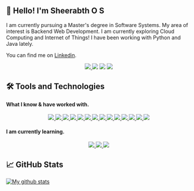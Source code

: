 ## 👋 Hello! I'm Sheerabth O S
I am currently pursuing a Master's degree in Software Systems. My area of interest is Backend Web Development. I am currently exploring Cloud Computing and Internet of Things! I have been working with Python and Java lately.

You can find me on <a href='https://www.linkedin.com/in/sheerabth-o-s-57166a190'/>Linkedin</a>. 

<div align='center'>
  <a href='https://www.linkedin.com/in/sheerabth-o-s-57166a190/' target='_blank' rel='noopener' rel='noreferrer'>
    <img src='https://img.shields.io/static/v1?label=LinkedIn&message=Sheerabth O S&color=blue&style=for-the-badge&logo=linkedin' />
  </a>
  <img src='https://img.shields.io/static/v1?label=OS&message=Linux&color=blue&style=for-the-badge&logo=linux' />
  <img src='https://img.shields.io/static/v1?label=Distro&message=Arch%20Linux&color=blue&style=for-the-badge&logo=arch-linux' />
  <img src='https://img.shields.io/static/v1?label=Editor&message=VSCode&color=blue&style=for-the-badge&logo=visual-studio-code' />
  
</div>

## 🛠️ Tools and Technologies

#### What I know & have worked with.
<div align='center'>
  <a href='https://www.python.org/' target='_blank' rel='noopener' rel='noreferrer'>
    <img src='https://img.shields.io/static/v1?label=&message=python&style=for-the-badge&logo=python&logoColor=white&color=3776ab' />
  </a>  
  <a href='https://git-scm.com' target='_blank' rel='noopener' rel='noreferrer'>
    <img src='https://img.shields.io/static/v1?label=&message=git&style=for-the-badge&logo=git&logoColor=white&color=f05032' />
  </a>
  <a href='https://openjdk.java.net/' target='_blank' rel='noopener' rel='noreferrer'>
    <img src='https://img.shields.io/static/v1?label=&message=Java&style=for-the-badge&logo=java&color=007396&logoColor=white' />
  <a href='https://isocpp.org/' target='_blank' rel='noopener' rel='noreferrer'>
    <img src='https://img.shields.io/static/v1?label=&message=C%2B%2B&style=for-the-badge&logo=c%2B%2B&color=00599c' />
  </a>
  </a>
  <a href='https://www.gnu.org/software/bash/' target='_blank' rel='noopener' rel='noreferrer'>
    <img src='https://img.shields.io/static/v1?label=&message=%23%21%2Fbin%2Fbash&logoColor=white&color=grey&style=for-the-badge&logo=gnu-bash&color=4eaa25' />
  </a>
  <a href='https://developer.mozilla.org/en-US/docs/Web/JavaScript' target='_blank' rel='noopener' rel='noreferrer'>
    <img src='https://img.shields.io/static/v1?label=&message=javascript&style=for-the-badge&logo=javascript&logoColor=f7df1e&color=grey' />
  </a>
  <a href='https://www.postman.com/' target='_blank' rel='noopener' rel='noreferrer'>
    <img src='https://img.shields.io/static/v1?label=&message=Postman&color=blue&style=for-the-badge&logo=postman' />
  </a>
  <a href='https://www.mysql.com/' target='_blank' rel='noopener' rel='noreferrer'>
    <img src='https://img.shields.io/static/v1?label=&message=MySQL&color=pink&style=for-the-badge&logoColor=black&logo=mysql' />
  </a>
    <a href='https://www.postgresql.org/' target='_blank' rel='noopener' rel='noreferrer'>
    <img src='https://img.shields.io/static/v1?label=&message=PostgreSQL&color=lightblue&style=for-the-badge&logo=postgresql' />
  </a>
    <a href='https://nodejs.org/en/' target='_blank' rel='noopener' rel='noreferrer'>
    <img src='https://img.shields.io/static/v1?label=&message=Node.js&color=00599c&style=for-the-badge&logo=nodedotjs' />
  </a>
  <a href='https://reactjs.org/' target='_blank' rel='noopener' rel='noreferrer'>
    <img src='https://img.shields.io/static/v1?label=&message=React.js&style=for-the-badge&logo=react&color=61dafb&logoColor=black' />
  </a>
  <a href='https://getbootstrap.com/' target='_blank' rel='noopener' rel='noreferrer'>
    <img src='https://img.shields.io/static/v1?label=&message=Bootstrap&color=563d7c&style=for-the-badge&logo=bootstrap' />
  </a>
  <a href='https://www.docker.com/' target='_blank' rel='noopener' rel='noreferrer'>
    <img src='https://img.shields.io/static/v1?label=&message=Docker&style=for-the-badge&logo=docker&color=2496ed&logoColor=white' />
  </a>
  <a href='https://spark.apache.org/' target='_blank' rel='noopener' rel='noreferrer'>
    <img src='https://img.shields.io/static/v1?label=&message=Apache%20Spark&style=for-the-badge&logo=apache-spark&color=e25a1c&logoColor=white' />
  </a>
</div>

#### I am currently learning.

<div align='center'>
  <a href='https://aws.amazon.com/' target='_blank' rel='noopener' rel='noreferrer'>
    <img src='https://img.shields.io/static/v1?label=&message=Cloud Computing&logoColor=white&style=for-the-badge&logo=amazonaws&color=dc322f' />
  </a>
  <a href='https://developer.android.com/studio' target='_blank' rel='noopener' rel='noreferrer'>
    <img src='https://img.shields.io/static/v1?label=&message=Android%20Development&logoColor=white&style=for-the-badge&logo=androidstudio&color=000000' />
  </a>
  <a href='https://www.blockchain.com/' target='_blank' rel='noopener' rel='noreferrer'>
    <img src='https://img.shields.io/static/v1?label=&message=Blockchain&style=for-the-badge&logo=blockchaindotcom&color=478cbf&logoColor=white' />
  </a>
</div>


## &#x1f4c8; GitHub Stats

[![My github stats](https://github-readme-stats.vercel.app/api?username=Sheerabth&count_private=true&show_icons=true&theme=shades-of-purple)](https://github.com/anuraghazra/github-readme-stats)